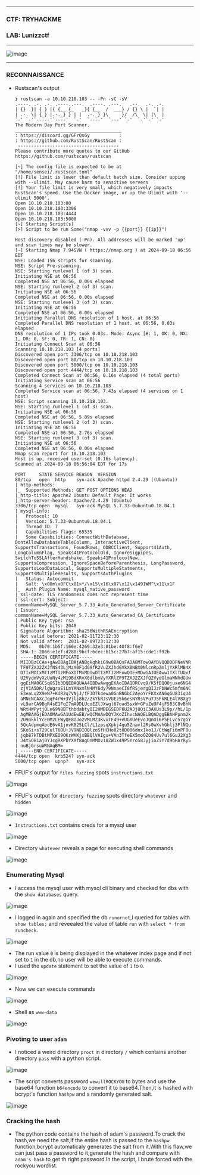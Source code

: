 ---------------

### CTF: TRYHACKME
### LAB: Lunizzctf

---------------

![image](https://github.com/user-attachments/assets/41427d12-504a-47f6-b8cb-35ad3fa6d9fe)

----------------

### RECONNAISSANCE

- Rustscan's output

      ❯ rustscan -a 10.10.218.103 -- -Pn -sC -sV
      .----. .-. .-. .----..---.  .----. .---.   .--.  .-. .-.
      | {}  }| { } |{ {__ {_   _}{ {__  /  ___} / {} \ |  `| |
      | .-. \| {_} |.-._} } | |  .-._} }\     }/  /\  \| |\  |
      `-' `-'`-----'`----'  `-'  `----'  `---' `-'  `-'`-' `-'
      The Modern Day Port Scanner.
      ________________________________________
      : https://discord.gg/GFrQsGy           :
      : https://github.com/RustScan/RustScan :
       --------------------------------------
      Please contribute more quotes to our GitHub https://github.com/rustscan/rustscan
      
      [~] The config file is expected to be at "/home/sensei/.rustscan.toml"
      [!] File limit is lower than default batch size. Consider upping with --ulimit. May cause harm to sensitive servers
      [!] Your file limit is very small, which negatively impacts RustScan's speed. Use the Docker image, or up the Ulimit with '--ulimit 5000'. 
      Open 10.10.218.103:80
      Open 10.10.218.103:3306
      Open 10.10.218.103:4444
      Open 10.10.218.103:5000
      [~] Starting Script(s)
      [>] Script to be run Some("nmap -vvv -p {{port}} {{ip}}")
      
      Host discovery disabled (-Pn). All addresses will be marked 'up' and scan times may be slower.
      [~] Starting Nmap 7.94SVN ( https://nmap.org ) at 2024-09-18 06:56 EDT
      NSE: Loaded 156 scripts for scanning.
      NSE: Script Pre-scanning.
      NSE: Starting runlevel 1 (of 3) scan.
      Initiating NSE at 06:56
      Completed NSE at 06:56, 0.00s elapsed
      NSE: Starting runlevel 2 (of 3) scan.
      Initiating NSE at 06:56
      Completed NSE at 06:56, 0.00s elapsed
      NSE: Starting runlevel 3 (of 3) scan.
      Initiating NSE at 06:56
      Completed NSE at 06:56, 0.00s elapsed
      Initiating Parallel DNS resolution of 1 host. at 06:56
      Completed Parallel DNS resolution of 1 host. at 06:56, 0.03s elapsed
      DNS resolution of 1 IPs took 0.03s. Mode: Async [#: 1, OK: 0, NX: 1, DR: 0, SF: 0, TR: 1, CN: 0]
      Initiating Connect Scan at 06:56
      Scanning 10.10.218.103 [4 ports]
      Discovered open port 3306/tcp on 10.10.218.103
      Discovered open port 80/tcp on 10.10.218.103
      Discovered open port 5000/tcp on 10.10.218.103
      Discovered open port 4444/tcp on 10.10.218.103
      Completed Connect Scan at 06:56, 0.16s elapsed (4 total ports)
      Initiating Service scan at 06:56
      Scanning 4 services on 10.10.218.103
      Completed Service scan at 06:56, 7.43s elapsed (4 services on 1 host)
      NSE: Script scanning 10.10.218.103.
      NSE: Starting runlevel 1 (of 3) scan.
      Initiating NSE at 06:56
      Completed NSE at 06:56, 5.89s elapsed
      NSE: Starting runlevel 2 (of 3) scan.
      Initiating NSE at 06:56
      Completed NSE at 06:56, 2.76s elapsed
      NSE: Starting runlevel 3 (of 3) scan.
      Initiating NSE at 06:56
      Completed NSE at 06:56, 0.00s elapsed
      Nmap scan report for 10.10.218.103
      Host is up, received user-set (0.16s latency).
      Scanned at 2024-09-18 06:56:04 EDT for 17s
      
      PORT     STATE SERVICE REASON  VERSION
      80/tcp   open  http    syn-ack Apache httpd 2.4.29 ((Ubuntu))
      | http-methods: 
      |_  Supported Methods: GET POST OPTIONS HEAD
      |_http-title: Apache2 Ubuntu Default Page: It works
      |_http-server-header: Apache/2.4.29 (Ubuntu)
      3306/tcp open  mysql   syn-ack MySQL 5.7.33-0ubuntu0.18.04.1
      | mysql-info: 
      |   Protocol: 10
      |   Version: 5.7.33-0ubuntu0.18.04.1
      |   Thread ID: 7
      |   Capabilities flags: 65535
      |   Some Capabilities: ConnectWithDatabase, DontAllowDatabaseTableColumn, InteractiveClient, SupportsTransactions, FoundRows, ODBCClient, Support41Auth, LongColumnFlag, Speaks41ProtocolOld, IgnoreSigpipes, SwitchToSSLAfterHandshake, Speaks41ProtocolNew, SupportsCompression, IgnoreSpaceBeforeParenthesis, LongPassword, SupportsLoadDataLocal, SupportsMultipleStatments, SupportsMultipleResults, SupportsAuthPlugins
      |   Status: Autocommit
      |   Salt: \x08m\x0FC\x01>*/\x15\x16\x07\x12\x1491WM^\x11\x1F
      |_  Auth Plugin Name: mysql_native_password
      |_ssl-date: TLS randomness does not represent time
      | ssl-cert: Subject: commonName=MySQL_Server_5.7.33_Auto_Generated_Server_Certificate
      | Issuer: commonName=MySQL_Server_5.7.33_Auto_Generated_CA_Certificate
      | Public Key type: rsa
      | Public Key bits: 2048
      | Signature Algorithm: sha256WithRSAEncryption
      | Not valid before: 2021-02-11T23:12:30
      | Not valid after:  2031-02-09T23:12:30
      | MD5:   0b70:1b5f:166e:4269:32e3:01be:40f8:f6e7
      | SHA-1: 2866:e1ef:d280:9bcf:6cec:b15c:27b7:af15:cde1:f92b
      | -----BEGIN CERTIFICATE-----
      | MIIDBzCCAe+gAwIBAgIBAjANBgkqhkiG9w0BAQsFADA8MTowOAYDVQQDDDFNeVNR
      | TF9TZXJ2ZXJfNS43LjMzX0F1dG9fR2VuZXJhdGVkX0NBX0NlcnRpZmljYXRlMB4X
      | DTIxMDIxMTIzMTIzMFoXDTMxMDIwOTIzMTIzMFowQDE+MDwGA1UEAww1TXlTUUxf
      | U2VydmVyXzUuNy4zM19BdXRvX0dlbmVyYXRlZF9TZXJ2ZXJfQ2VydGlmaWNhdGUw
      | ggEiMA0GCSqGSIb3DQEBAQUAA4IBDwAwggEKAoIBAQDRCvq9/K5fEQO0juxe6NG4
      | zjV1A5DR/lgWgraEiLmYANxmlN4MY6dy79NnaeCI8fRSjergQIJzFbNWc5mfm6NC
      | E3eaLq2X9eN7+KdR2q7VNjJ/fF3D7k4ewa0GnBNGbC2AyoYrFKXxAN6qGU831qU4
      | aMNcNCAXcJqqF4rW+3Vjlj8h2/ZkYkRJsVUEz5k6esNYRsVPu7JSFkRLE4lV8Xg9
      | vL9arCA9BgR4sE1FqI7mA9DLUcoEZlJXwgl67oad5sxW+GPuZeUF4jF583C8vBhN
      | WRtHWPytjQLe69N8BTthbdabtyQI2HMBEGSEDF6U2AJj8OiC3AXUs3L9p//hL/1p
      | AgMBAAGjEDAOMAwGA1UdEwEB/wQCMAAwDQYJKoZIhvcNAQELBQADggEBAHPpnm2k
      | 2U9nkklYcE0M2LEWyQE8IJozVMLMZ3KvuTF49+eUGXUeEvoJQnOi6P5ELvc57gGY
      | 5QcAdpmqAbdE6vA1jnvK825LCl/L1zpsqXpkj4gu5Znavl2Rs0wXvhGhlj3PlNQu
      | SKoSi+s729CulT6OU+JV9NDIOQlzoSfHCHo02t0D006dnx1ko1J/CtWqFi6mPF8u
      | jqb87kTDBtMPXEO9OKrWKKjxBBQlVAIgu+VAn3TfeEX5moOZO84Uv7ul6GuJ2Xg3
      | J4tSOB1aj0YJcgRXPbYXXf8AgOnMMXv18ZW1x49P5Yro58JyjioZiY7d9bHArRy5
      | nuBjGrsuWRNAqBM=
      |_-----END CERTIFICATE-----
      4444/tcp open  krb524? syn-ack
      5000/tcp open  upnp?   syn-ack

- FFUF's output for `files fuzzing` spots `instructions.txt`

![image](https://github.com/user-attachments/assets/618ba605-03bd-4ac9-b3b0-31ebf984237f)

- FFUF's output for `directory fuzzing` spots directory `whatever` and `hidden`

![image](https://github.com/user-attachments/assets/3c83e8ad-559e-4dc0-bc28-ae4e80a49c10)

- `Instructions.txt` contains creds for a mysql user

![image](https://github.com/user-attachments/assets/1c05aef3-5254-4105-8d1a-6f1fdf902094)

- Directory `whatever` reveals a page for executing shell commands

![image](https://github.com/user-attachments/assets/85c3e1df-bb6e-4d55-bb9e-5891ff77983a)


### Enumerating Mysql

- I access the mysql user with mysql cli binary and checked for dbs with the `show databases` query.

![image](https://github.com/user-attachments/assets/29be8aa6-5043-4fb5-abfa-2d4ccf703eea)

- I logged in again and specified the db `runornot`,I  queried for tables with `show tables;` and reveealed the value of table `run` with `select * from runcheck`.

![image](https://github.com/user-attachments/assets/bae6c735-bcd8-408f-94cc-7498cda31705)

- The run value `0` is being displayed in the whatever index page and if not set to `1` in the db,no user will be able to execute commands.
- I used the `update` statement to set the value of `1` to `0`.

![image](https://github.com/user-attachments/assets/722ae014-c4e1-47bf-ac99-e2e44e51e1dc)

- Now we can execute commands

![image](https://github.com/user-attachments/assets/6102a86a-4766-4416-bea4-fd1d778525ef)

- Shell as `www-data`

![image](https://github.com/user-attachments/assets/e2bf4d21-f711-4ebe-8135-88172ed1ca14)

### Pivoting to user `adam`

- I noticed a weird directory `proct` in directory `/` which contains another directory `pass` with a python script.

![image](https://github.com/user-attachments/assets/4e11232b-3f87-49cd-be40-4bc5d9e200f7)

- The script converts password `wewillROCKYOU` to bytes and use the base64 function `b64encode` to convert it to base64.Then,it is hashed with bcrypt's function `hashpw` and a randomly generated salt.

![image](https://github.com/user-attachments/assets/81683c90-9407-425e-8bf5-9365202243b8)

### Cracking the hash

- The python code contains the hash of adam's password.To crack the hash,we need the salt,if the entire hash is passed to the `hashpw` function,bcrypt automaticaly generates the salt from it.With this flaw,we can just pass a password to it,generate the hash and compare with `adam's hash` to get th right password.In the script, I brute forced with the rockyou wordlist.












